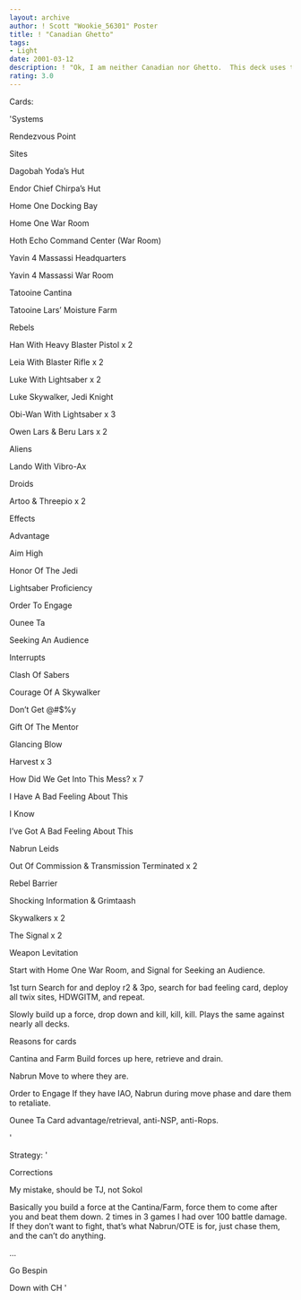 ```yaml
---
layout: archive
author: ! Scott "Wookie_56301" Poster
title: ! "Canadian Ghetto"
tags:
- Light
date: 2001-03-12
description: ! "Ok, I am neither Canadian nor Ghetto.  This deck uses tactics used by Lapointe and Sokol in the 1st DPC to open a can on the Dark Side."
rating: 3.0
---
```

Cards: 

'Systems

Rendezvous Point


Sites

Dagobah Yoda&#8217;s Hut

Endor Chief Chirpa&#8217;s Hut

Home One Docking Bay

Home One War Room

Hoth Echo Command Center (War Room)

Yavin 4 Massassi Headquarters

Yavin 4 Massassi War Room

Tatooine Cantina

Tatooine Lars&#8217; Moisture Farm


Rebels

Han With Heavy Blaster Pistol x 2

Leia With Blaster Rifle x 2

Luke With Lightsaber x 2

Luke Skywalker, Jedi Knight

Obi-Wan With Lightsaber x 3

Owen Lars & Beru Lars x 2


Aliens

Lando With Vibro-Ax


Droids

Artoo & Threepio x 2


Effects

Advantage

Aim High

Honor Of The Jedi

Lightsaber Proficiency

Order To Engage

Ounee Ta

Seeking An Audience


Interrupts

Clash Of Sabers

Courage Of A Skywalker

Don&#8217;t Get @#$%y

Gift Of The Mentor

Glancing Blow

Harvest x 3

How Did We Get Into This Mess? x 7

I Have A Bad Feeling About This

I Know

I&#8217;ve Got A Bad Feeling About This

Nabrun Leids

Out Of Commission & Transmission Terminated x 2

Rebel Barrier 

Shocking Information & Grimtaash

Skywalkers x 2

The Signal x 2

Weapon Levitation


Start with Home One War Room, and Signal for Seeking an Audience.


1st turn Search for and deploy r2 & 3po, search for bad feeling card, deploy all twix sites, HDWGITM, and repeat.


Slowly build up a force, drop down and kill, kill, kill.  Plays the same against nearly all decks.


Reasons for cards


Cantina and Farm Build forces up here, retrieve and drain. 


Nabrun Move to where they are.


Order to Engage If they have IAO, Nabrun during move phase and dare them to retaliate.


Ounee Ta Card advantage/retrieval, anti-NSP, anti-Rops.



'

Strategy: '

Corrections

  My mistake, should be TJ, not Sokol


Basically you build a force at the Cantina/Farm, force them to come after you and beat them down. 2 times in 3 games I had over 100 battle damage.  If they don’t want to fight, that’s what Nabrun/OTE is for, just chase them, and the can’t do anything.



...

Go Bespin

Down with CH  '